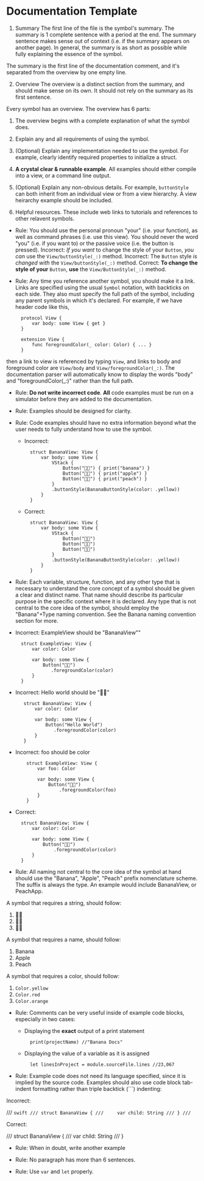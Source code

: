 #  Documentation Template

1. Summary 
The first line of the file is the symbol's summary. The summary is 1 complete sentence with a period at the end. The summary sentence makes sense out of context (i.e. if the summary appears on another page). In general, the summary is as short as possible while fully explaining the essence of the symbol.

The summary is the first line of the documentation comment, and it's separated from the overview by one empty line.

2. Overview
The overview is a distinct section from the summary, and should make sense on its own. It should not rely on the summary as its first sentence.

Every symbol has an overview. The overview has 6 parts: 
1. The overview begins with a complete explanation of what the symbol does.

2. Explain any and all requirements of using the symbol.

3. (Optional) Explain any implementation needed to use the symbol. For example, clearly identify required properties to initialize a struct. 

4. **A crystal clear & runnable example**. All examples should either compile into a view, or a command line output. 

5. (Optional) Explain any non-obvious details. For example, `buttonStyle` can both inherit from an individual view or from a view hierarchy. A view heirarchy example should be included. 

6. Helpful resources. These include web links to tutorials and references to other relavent symbols. 


- Rule: You should use the personal pronoun "your" (i.e. your function), as well as command phrases (i.e. use this view). You should never the word "you" (i.e. if you want to) or the passive voice (i.e. the button is pressed).
    Incorrect:
        *If you want* to change the style of your `Button`, *you can* use the `View/buttonStyle(_:)` method.
    Incorrect:
        The `Button` style *is changed with* the `View/buttonStyle(_:)` method.
    Correct:
        **To change the style of your** `Button`, **use** the `View/ButtonStyle(_:)` method.


- Rule: Any time you reference another symbol, you should make it a link. Links are specified using the usual `Symbol` notation, with backticks on each side. They also must specify the full path of the symbol, including any parent symbols in which it's declared. For example, if we have header code like this,

        protocol View {
            var body: some View { get }
        }
        
        extension View {
            func foregroundColor(_ color: Color) { ... }
        }
        
then a link to view is referenced by typing `View`, and links to body and foreground color are `View/body` and `View/foregroundColor(_:)`. The documentation parser will automatically know to display the words "body" and "foregroundColor(_:)" rather than the full path. 
    

- Rule: **Do not write incorrect code**. **All** code examples must be run on a simulator before they are added to the documentation.


- Rule: Examples should be designed for clarity.


- Rule: Code examples should have no extra information beyond what the user needs to fully understand how to use the symbol.
    - Incorrect:
    
            struct BananaView: View {
                var body: some View {
                    VStack {
                        Button("🍌🔥") { print("banana") }
                        Button("🍎🔥") { print("apple") }
                        Button("🍑🔥") { print("peach") }
                    }
                    .buttonStyle(BananaButtonStyle(color: .yellow))
                }
            }
            
    - Correct:
    
            struct BananaView: View {
                var body: some View {
                    VStack {
                        Button("🍌🔥") 
                        Button("🍎🔥") 
                        Button("🍑🔥") 
                    }
                    .buttonStyle(BananaButtonStyle(color: .yellow))
                }
            }


- Rule: Each variable, structure, function, and any other type that is necessary to understand the core concept of a symbol should be given a clear and distinct name. That name should describe its particular purpose in the specific context where it is declared. Any type that is not central to the core idea of the symbol, should employ the "Banana"+Type naming convention. See the Banana naming convention section for more. 
 - Incorrect: ExampleView should be "BananaView""
 
         struct ExampleView: View {
             var color: Color
             
             var body: some View {
                 Button("🍌🔥")
                    .foregroundColor(color)
             }
         }
         
- Incorrect: Hello world should be "🍌🔥"
         
         struct BananaView: View {
             var color: Color
             
             var body: some View {
                 Button("Hello World")
                    .foregroundColor(color)
             }
         }
         
- Incorrect: foo should be color
                  
          struct ExampleView: View {
              var foo: Color
              
              var body: some View {
                  Button("🍌🔥")
                      .foregroundColor(foo)
              }
          }

- Correct: 

        struct BananaView: View {
            var color: Color
            
            var body: some View {
                Button("🍌🔥")
                    .foregroundColor(color)
            }
        }


- Rule: All naming not central to the core idea of the symbol at hand should use the "Banana", "Apple", "Peach" prefix nomenclature scheme. The suffix is always the type. An example would include BananaView, or PeachApp. 

A symbol that requires a string, should follow: 
1. 🍌🍌
2. 🍎🍎
3. 🍑🍑

A symbol that requires a name, should follow:
1. Banana
2. Apple 
3. Peach 

A symbol that requires a color, should follow: 
1. `Color.yellow` 
2. `Color.red` 
3. `Color.orange`


- Rule: Comments can be very useful inside of example code blocks, especially in two cases:
    - Displaying the **exact** output of a print statement
    
            print(projectName) //"Banana Docs"
        
    - Displaying the value of a variable as it is assigned
        
            let linesInProject = module.sourceFile.lines //23,067


- Rule: Example code does not need its language specified, since it is implied by the source code. Examples should also use code block tab-indent formatting rather than triple backtick (```) indenting:

Incorrect:
            
/// ```swift
/// struct BananaView {
///     var child: String
/// }
/// ```

Correct: 

///     struct BananaView {
///         var child: String
///     }


- Rule: When in doubt, write another example 


- Rule: No paragraph has more than 6 sentences. 


- Rule: Use `var` and `let` properly. 
